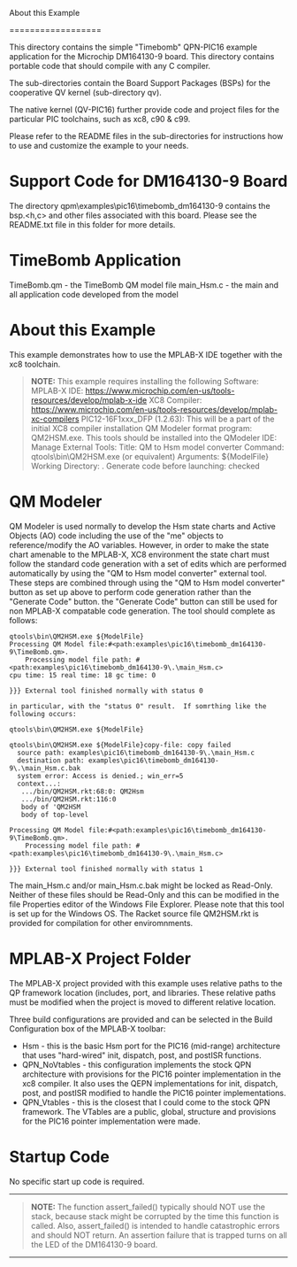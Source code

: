 About this Example
==================
This directory contains the simple "Timebomb" QPN-PIC16 example application for
the Microchip DM164130-9 board. This directory contains portable code that should compile with any C compiler.

The sub-directories contain the Board Support Packages (BSPs) for the
cooperative QV kernel (sub-directory qv).

The native kernel (QV-PIC16) further provide code and project
files for the particular PIC toolchains, such as xc8, c90 & c99.

Please refer to the README files in the sub-directories for instructions
how to use and customize the example to your needs.


Support Code for DM164130-9 Board 
====================================
The directory qpm\examples\pic16\timebomb_dm164130-9 contains the bsp.<h,c> and otherfiles associated with this board. Please see the README.txt file in
this folder for more details.TimeBomb Application====================TimeBomb.qm - the TimeBomb QM model filemain_Hsm.c - the main and all application code developed from the model

About this Example==================This example demonstrates how to use the MPLAB-X IDE together withthe xc8 toolchain.>**NOTE:** This example requires installing the following Software:>MPLAB-X IDE: https://www.microchip.com/en-us/tools-resources/develop/mplab-x-ide>XC8 Compiler: https://www.microchip.com/en-us/tools-resources/develop/mplab-xc-compilers>PIC12-16F1xxx_DFP (1.2.63): This will be a part of the initial XC8 compiler installation>QM Modeler format program: QM2HSM.exe.  This tools should be installed into the >QModeler IDE:>    Manage External Tools:>        Title: QM to Hsm model converter>        Command: qtools\bin\QM2HSM.exe (or equivalent)>        Arguments: ${ModelFile}>        Working Directory: .>        Generate code before launching: checkedQM Modeler==========QM Modeler is used normally to develop the Hsm state charts and Active Objects (AO)code including the use of the "me" objects to reference/modify the AO variables.However, in order to make the state chart amenable to the MPLAB-X, XC8 environmentthe state chart must follow the standard code generation with a set of editswhich are performed automatically by using the "QM to Hsm model converter" externaltool.  These steps are combined through using the "QM to Hsm model converter" buttonas set up above to perform code generation rather than the "Generate Code" button.the "Generate Code" button can still be used for non MPLAB-X compatable code generation.The tool should complete as follows:```qtools\bin\QM2HSM.exe ${ModelFile}Processing QM Model file:#<path:examples\pic16\timebomb_dm164130-9\TimeBomb.qm>.	Processing model file path: #<path:examples\pic16\timebomb_dm164130-9\.\main_Hsm.c>cpu time: 15 real time: 18 gc time: 0}}} External tool finished normally with status 0in particular, with the "status 0" result.  If somrthing like the following occurs:qtools\bin\QM2HSM.exe ${ModelFile}qtools\bin\QM2HSM.exe ${ModelFile}copy-file: copy failed  source path: examples\pic16\timebomb_dm164130-9\.\main_Hsm.c  destination path: examples\pic16\timebomb_dm164130-9\.\main_Hsm.c.bak  system error: Access is denied.; win_err=5  context...:   .../bin/QM2HSM.rkt:68:0: QM2Hsm   .../bin/QM2HSM.rkt:116:0   body of 'QM2HSM   body of top-levelProcessing QM Model file:#<path:examples\pic16\timebomb_dm164130-9\TimeBomb.qm>.	Processing model file path: #<path:examples\pic16\timebomb_dm164130-9\.\main_Hsm.c>}}} External tool finished normally with status 1```The main_Hsm.c and/or main_Hsm.c.bak might be locked as Read-Only.  Neither of these files should be Read-Only and this can be modified in the file Properties editor of the Windows File Explorer.  Please note that this tool isset up for the Windows OS.  The Racket source file QM2HSM.rkt is provided forcompilation for other enviromnments.MPLAB-X Project Folder======================The MPLAB-X project provided with this example usesrelative paths to the QP framework location (includes, port, andlibraries. These relative paths must be modified when the projectis moved to different relative location.Three build configurations are provided and can be selected in the Build Configuration box of the MPLAB-X toolbar:* Hsm - this is the basic Hsm port for the PIC16 (mid-range) architecture that uses "hard-wired" init, dispatch, post, and postISR functions.* QPN_NoVtables - this configuration implements the stock QPNarchitecture with provisions for the PIC16 pointer implementationin the xc8 compiler.  It also uses the QEPN implementations for init, dispatch, post, and postISR modified to handle the PIC16pointer implementations.* QPN_Vtables - this is the closest that I could come to the stockQPN framework.  The VTables are a public, global, structure andprovisions for the PIC16 pointer implementation were made.Startup Code============No specific start up code is required.***>**NOTE:** The function assert_failed() typically should NOT use the stack,>because stack might be corrupted by the time this function is called.>Also, assert_failed() is intended to handle catastrophic errors and>should NOT return.  An assertion failure that is trapped turns on all >the LED of the DM164130-9 board.***  